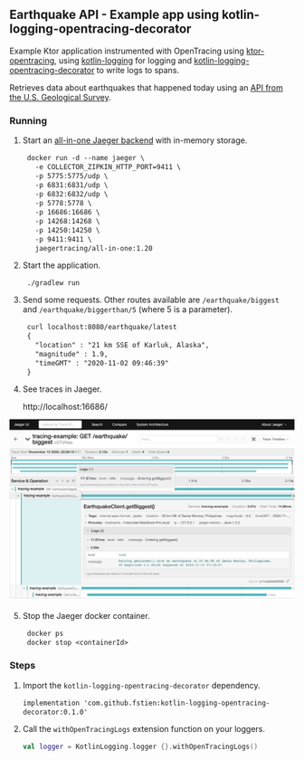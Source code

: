 ## Earthquake API - Example app using kotlin-logging-opentracing-decorator

Example Ktor application instrumented with OpenTracing using [ktor-opentracing](https://github.com/zopaUK/ktor-opentracing), using [kotlin-logging](https://github.com/MicroUtils/kotlin-logging) for logging and [kotlin-logging-opentracing-decorator](https://github.com/fstien/kotlin-logging-opentracing-decorator) to write logs to spans. 

Retrieves data about earthquakes that happened today using an [API from the U.S. Geological Survey](https://earthquake.usgs.gov/fdsnws/event/1/). 

### Running

1. Start an [all-in-one Jaeger backend](https://www.jaegertracing.io/docs/1.20/getting-started/) with in-memory storage.

        docker run -d --name jaeger \
          -e COLLECTOR_ZIPKIN_HTTP_PORT=9411 \
          -p 5775:5775/udp \
          -p 6831:6831/udp \
          -p 6832:6832/udp \
          -p 5778:5778 \
          -p 16686:16686 \
          -p 14268:14268 \
          -p 14250:14250 \
          -p 9411:9411 \
          jaegertracing/all-in-one:1.20
             
2. Start the application.

        ./gradlew run
        
3. Send some requests. Other routes available are `/earthquake/biggest` and `/earthquake/biggerthan/5` (where 5 is a parameter).

        curl localhost:8080/earthquake/latest
        {
          "location" : "21 km SSE of Karluk, Alaska",
          "magnitude" : 1.9,
          "timeGMT" : "2020-11-02 09:46:39"
        }  
        
4. See traces in Jaeger.

    http://localhost:16686/

![Trace Screenshot](jaegerscreenshotlogger.png)


5. Stop the Jaeger docker container.

        docker ps
        docker stop <containerId>

### Steps

1. Import the `kotlin-logging-opentracing-decorator` dependency.
    ```
    implementation 'com.github.fstien:kotlin-logging-opentracing-decorator:0.1.0'
    ```
2. Call the `withOpenTracingLogs` extension function on your loggers. 
    ```kotlin
    val logger = KotlinLogging.logger {}.withOpenTracingLogs()
    ```
